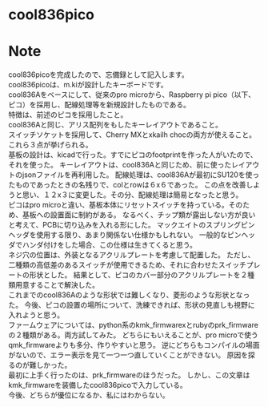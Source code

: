 # cool836pico

# Note
cool836picoを完成したので、忘備録として記入します。
<br>
cool836picoは、m.kiが設計したキーボードです。<br>
cool836Aをベースにして、従来のpro microから、Raspberry pi pico（以下、ピコ）を採用し、配線処理等を新規設計したものである。<br>
特徴は、前述のピコを採用したこと。<br>
cool836Aと同じ、アリス配列をもしたキーレイアウトであること。<br>
スイッチソケットを採用して、Cherry MXとxkailh chocの両方が使えること。<br>
これら３点が挙げられる。<br>
基板の設計は、kicadで行った。すでにピコのfootprintを作った人がいたので、それを使った。
キーレイアウトは、cool836Aと同じため、前に使ったレイアウトのjsonファイルを再利用した。
配線処理は、cool836Aが最初にSU120を使ったものであったときの名残りで、colとrowは６x６であった。
この点を改善しようと思い、１２x３に変更した。その分、配線処理は簡易となったと思う。<br>
ピコはpro microと違い、基板本体にリセットスイッチを持っている。そのため、基板への設置面に制約がある。
なるべく、チップ類が露出しない方が良いと考えて、PCBに切り込みを入れる形にした。
マックエイトのスプリングピンヘッダを使用する限り、あまり関係ない仕様かもしれない。
一般的なピンヘッダでハンダ付けをした場合、この仕様は生きてくると思う。<br>
ネジ穴の位置は、外装となるアクリルプレートを考慮して配置した。
ただし、二種類の高低差のあるスイッチが使用できるため、それに合わせたスイッチプレートの形状とした。
結果として、ピコのカバー部分のアクリルプレートを２種類用意することで解決した。<br>
これまでのcool836Aのような形状では難しくなり、菱形のような形状となった。
今後、ピコの設置の場所について、洗練できれば、形状の見直しも視野に入れようと思う。<br>
ファームウェアについては、python系のkmk_firmwarexとrubyのprk_firmwareの２種類がある。両方試してみた。
どちらにもいえることが、pro microで使うqmk_firmwareよりも多分、作りやすいと思う。
逆にどちらもコンパイルの場面がないので、エラー表示を見て一つ一つ直していくことができない。
原因を探るのが難しかった。<br>
最初に上手く行ったのは、prk_firmwareのほうだった。
しかし、この文章はkmk_firmwareを装備したcool836picoで入力している。<br>
今後、どちらが優位になるか、私にはわからない。<br>

